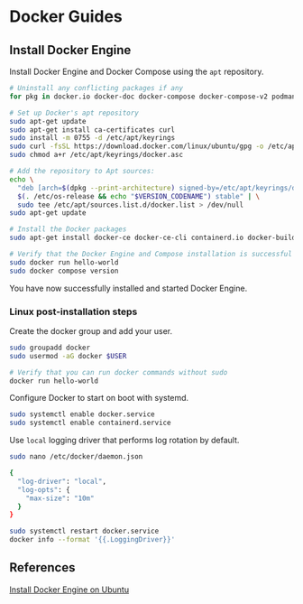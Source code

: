 # Docker Guides

## Install Docker Engine

Install Docker Engine and Docker Compose using the `apt` repository.

```bash
# Uninstall any conflicting packages if any
for pkg in docker.io docker-doc docker-compose docker-compose-v2 podman-docker containerd runc; do sudo apt-get remove $pkg; done

# Set up Docker's apt repository
sudo apt-get update
sudo apt-get install ca-certificates curl
sudo install -m 0755 -d /etc/apt/keyrings
sudo curl -fsSL https://download.docker.com/linux/ubuntu/gpg -o /etc/apt/keyrings/docker.asc
sudo chmod a+r /etc/apt/keyrings/docker.asc

# Add the repository to Apt sources:
echo \
  "deb [arch=$(dpkg --print-architecture) signed-by=/etc/apt/keyrings/docker.asc] https://download.docker.com/linux/ubuntu \
  $(. /etc/os-release && echo "$VERSION_CODENAME") stable" | \
  sudo tee /etc/apt/sources.list.d/docker.list > /dev/null
sudo apt-get update
```
```bash
# Install the Docker packages
sudo apt-get install docker-ce docker-ce-cli containerd.io docker-buildx-plugin docker-compose-plugin

# Verify that the Docker Engine and Compose installation is successful
sudo docker run hello-world
sudo docker compose version
```

You have now successfully installed and started Docker Engine.

### Linux post-installation steps

Create the docker group and add your user.

```bash
sudo groupadd docker
sudo usermod -aG docker $USER

# Verify that you can run docker commands without sudo
docker run hello-world
```

Configure Docker to start on boot with systemd.

```bash
sudo systemctl enable docker.service
sudo systemctl enable containerd.service
```

Use `local` logging driver that performs log rotation by default.

```bash
sudo nano /etc/docker/daemon.json

{
  "log-driver": "local",
  "log-opts": {
    "max-size": "10m"
  }
}

sudo systemctl restart docker.service
docker info --format '{{.LoggingDriver}}'
```

## References

[Install Docker Engine on Ubuntu](https://docs.docker.com/engine/install/ubuntu/)
